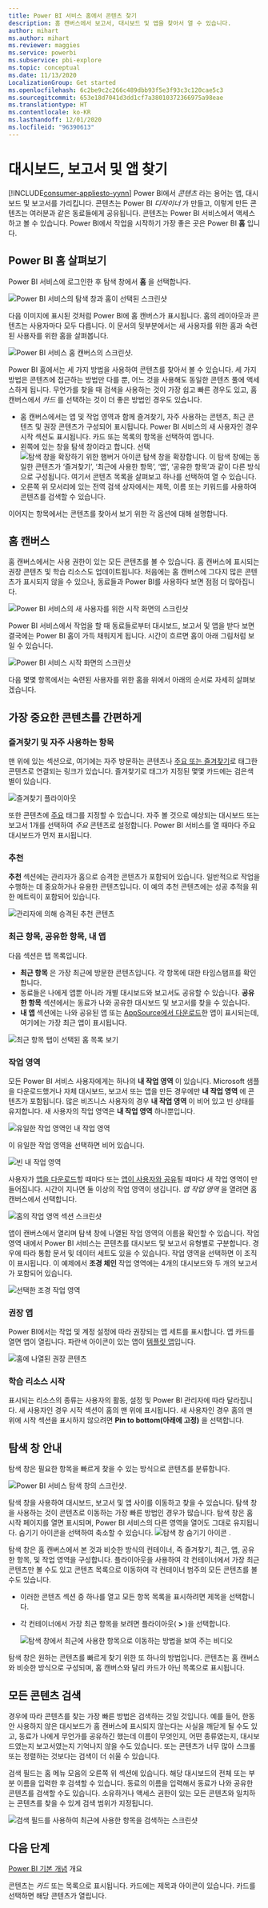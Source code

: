 ```yaml
---
title: Power BI 서비스 홈에서 콘텐츠 찾기
description: 홈 캔버스에서 보고서, 대시보드 및 앱을 찾아서 열 수 있습니다.
author: mihart
ms.author: mihart
ms.reviewer: maggies
ms.service: powerbi
ms.subservice: pbi-explore
ms.topic: conceptual
ms.date: 11/13/2020
LocalizationGroup: Get started
ms.openlocfilehash: 6c2be9c2c266c489dbb93f5e3f93c3c120cae5c3
ms.sourcegitcommit: 653e18d7041d3dd1cf7a38010372366975a98eae
ms.translationtype: HT
ms.contentlocale: ko-KR
ms.lasthandoff: 12/01/2020
ms.locfileid: "96390613"
---
```

# <a name="find-your-dashboards-reports-and-apps"></a>대시보드, 보고서 및 앱 찾기

[!INCLUDE[consumer-appliesto-yynn](../includes/consumer-appliesto-yynn.md)]
Power BI에서 *콘텐츠* 라는 용어는 앱, 대시보드 및 보고서를 가리킵니다. 콘텐츠는 Power BI *디자이너* 가 만들고, 이렇게 만든 콘텐츠는 여러분과 같은 동료들에게 공유됩니다. 콘텐츠는 Power BI 서비스에서 액세스하고 볼 수 있습니다. Power BI에서 작업을 시작하기 가장 좋은 곳은 Power BI **홈** 입니다.

## <a name="explore-power-bi-home"></a>Power BI 홈 살펴보기
Power BI 서비스에 로그인한 후 탐색 창에서 **홈** 을 선택합니다. 

![Power BI 서비스의 탐색 창과 홈이 선택된 스크린샷](media/end-user-home/power-bi-select-home.png)


다음 이미지에 표시된 것처럼 Power BI에 홈 캔버스가 표시됩니다. 홈의 레이아웃과 콘텐츠는 사용자마다 모두 다릅니다. 이 문서의 뒷부분에서는 새 사용자를 위한 홈과 숙련된 사용자를 위한 홈을 살펴봅니다. 
 
![Power BI 서비스 홈 캔버스의 스크린샷.](media/end-user-home/power-bi-canvas.png)

Power BI 홈에서는 세 가지 방법을 사용하여 콘텐츠를 찾아서 볼 수 있습니다. 세 가지 방법은 콘텐츠에 접근하는 방법만 다를 뿐, 어느 것을 사용해도 동일한 콘텐츠 풀에 액세스하게 됩니다. 무언가를 찾을 때 검색을 사용하는 것이 가장 쉽고 빠른 경우도 있고, 홈 캔버스에서 *카드* 를 선택하는 것이 더 좋은 방법인 경우도 있습니다.

- 홈 캔버스에서는 앱 및 작업 영역과 함께 즐겨찾기, 자주 사용하는 콘텐츠, 최근 콘텐츠 및 권장 콘텐츠가 구성되어 표시됩니다.  Power BI 서비스의 새 사용자인 경우 시작 섹션도 표시됩니다. 카드 또는 목록의 항목을 선택하여 엽니다.
- 왼쪽에 있는 창을 탐색 창이라고 합니다. 선택 ![탐색 창을 확장하기 위한 햄버거 아이콘](media/end-user-home/power-bi-expand.png) 탐색 창을 확장합니다. 이 탐색 창에는 동일한 콘텐츠가 ‘즐겨찾기’, ‘최근에 사용한 항목’, ‘앱’, ‘공유한 항목’과 같이 다른 방식으로 구성됩니다. 여기서 콘텐츠 목록을 살펴보고 하나를 선택하여 열 수 있습니다.
- 오른쪽 위 모서리에 있는 전역 검색 상자에서는 제목, 이름 또는 키워드를 사용하여 콘텐츠를 검색할 수 있습니다.

이어지는 항목에서는 콘텐츠를 찾아서 보기 위한 각 옵션에 대해 설명합니다.

## <a name="home-canvas"></a>홈 캔버스
홈 캔버스에서는 사용 권한이 있는 모든 콘텐츠를 볼 수 있습니다. 홈 캔버스에 표시되는 권장 콘텐츠 및 학습 리소스도 업데이트됩니다. 처음에는 홈 캔버스에 그다지 많은 콘텐츠가 표시되지 않을 수 있으나, 동료들과 Power BI를 사용하다 보면 점점 더 많아집니다.

![Power BI 서비스의 새 사용자를 위한 시작 화면의 스크린샷](media/end-user-home/power-bi-home-new-user.png)


 
Power BI 서비스에서 작업을 할 때 동료들로부터 대시보드, 보고서 및 앱을 받다 보면 결국에는 Power BI 홈이 가득 채워지게 됩니다. 시간이 흐르면 홈이 아래 그림처럼 보일 수 있습니다.

![Power BI 서비스 시작 화면의 스크린샷](media/end-user-home/power-bi-experienced-user.png)

 
다음 몇몇 항목에서는 숙련된 사용자를 위한 홈을 위에서 아래의 순서로 자세히 살펴보겠습니다.

## <a name="most-important-content-at-your-fingertips"></a>가장 중요한 콘텐츠를 간편하게

### <a name="favorites-and-frequents"></a>즐겨찾기 및 자주 사용하는 항목
맨 위에 있는 섹션으로, 여기에는 자주 방문하는 콘텐츠나 [주요 또는 즐겨찾기](end-user-favorite.md)로 태그한 콘텐츠로 연결되는 링크가 있습니다. 즐겨찾기로 태그가 지정된 몇몇 카드에는 검은색 별이 있습니다. 

![즐겨찾기 플라이아웃](./media/end-user-home/power-bi-home-favorites.png)

또한 콘텐츠에 [주요](end-user-featured.md) 태그를 지정할 수 있습니다. 자주 볼 것으로 예상되는 대시보드 또는 보고서 1개를 선택하여 *주요* 콘텐츠로 설정합니다. Power BI 서비스를 열 때마다 주요 대시보드가 먼저 표시됩니다. 

### <a name="featured"></a>추천
**추천** 섹션에는 관리자가 홈으로 승격한 콘텐츠가 포함되어 있습니다. 일반적으로 작업을 수행하는 데 중요하거나 유용한 콘텐츠입니다. 이 예의 추천 콘텐츠에는 성공 추적을 위한 메트릭이 포함되어 있습니다.


![관리자에 의해 승격된 추천 콘텐츠](./media/end-user-home/power-bi-home-featured.png)

### <a name="recents-shared-with-me-and-my-apps"></a>최근 항목, 공유한 항목, 내 앱
다음 섹션은 탭 목록입니다. 
- **최근 항목** 은 가장 최근에 방문한 콘텐츠입니다. 각 항목에 대한 타임스탬프를 확인합니다. 
- 동료들은 나에게 앱뿐 아니라 개별 대시보드와 보고서도 공유할 수 있습니다. **공유한 항목** 섹션에서는 동료가 나와 공유한 대시보드 및 보고서를 찾을 수 있습니다. 
- **내 앱** 섹션에는 나와 공유된 앱 또는 [AppSource에서 다운로드](end-user-apps.md)한 앱이 표시되는데, 여기에는 가장 최근 앱이 표시됩니다. 

![최근 항목 탭이 선택된 홈 목록 보기](./media/end-user-home/power-bi-recents.png)

### <a name="workspaces"></a>작업 영역
모든 Power BI 서비스 사용자에게는 하나의 **내 작업 영역** 이 있습니다. Microsoft 샘플을 다운로드했거나 자체 대시보드, 보고서 또는 앱을 만든 경우에만 **내 작업 영역** 에 콘텐츠가 포함됩니다. 많은 비즈니스 사용자의 경우 **내 작업 영역** 이 비어 있고 빈 상태를 유지합니다. 새 사용자의 작업 영역은 **내 작업 영역** 하나뿐입니다. 

![유일한 작업 영역인 내 작업 영역](./media/end-user-home/power-bi-one-workspace.png)

이 유일한 작업 영역을 선택하면 비어 있습니다.

![빈 내 작업 영역](./media/end-user-home/power-bi-empty-workspace.png)

사용자가 [앱을 다운로드](end-user-app-marketing.md)할 때마다 또는 [앱이 사용자와 공유](end-user-apps.md)될 때마다 새 작업 영역이 만들어집니다. 시간이 지나면 둘 이상의 작업 영역이 생깁니다. *앱 작업 영역* 을 열려면 홈 캔버스에서 선택합니다. 

![홈의 작업 영역 섹션 스크린샷](./media/end-user-home/power-bi-workspaces-more.png)

앱이 캔버스에서 열리며 탐색 창에 나열된 작업 영역의 이름을 확인할 수 있습니다. 작업 영역 내에서 Power BI 서비스는 콘텐츠를 대시보드 및 보고서 유형별로 구분합니다. 경우에 따라 통합 문서 및 데이터 세트도 있을 수 있습니다. 작업 영역을 선택하면 이 조직이 표시됩니다. 이 예제에서 **조경 체인** 작업 영역에는 4개의 대시보드와 두 개의 보고서가 포함되어 있습니다.

![선택한 조경 작업 영역](./media/end-user-home/power-bi-search-workspace.png)

### <a name="recommended-apps"></a>권장 앱
Power BI에서는 작업 및 계정 설정에 따라 권장되는 앱 세트를 표시합니다. 앱 카드를 열면 앱이 열립니다. 파란색 아이콘이 있는 앱이 [템플릿 앱](../connect-data/service-template-apps-overview.md)입니다.

![홈에 나열된 권장 콘텐츠](./media/end-user-home/power-bi-recommended.png)
 
### <a name="getting-started-learning-resources"></a>학습 리소스 시작
표시되는 리소스의 종류는 사용자의 활동, 설정 및 Power BI 관리자에 따라 달라집니다. 새 사용자인 경우 시작 섹션이 홈의 맨 위에 표시됩니다. 새 사용자인 경우 홈의 맨 위에 시작 섹션을 표시하지 않으려면 **Pin to bottom(아래에 고정)** 을 선택합니다.
 
## <a name="explore-the-nav-pane"></a>탐색 창 안내

탐색 창은 필요한 항목을 빠르게 찾을 수 있는 방식으로 콘텐츠를 분류합니다.  

![Power BI 서비스 탐색 창의 스크린샷.](media/end-user-home/power-bi-nav-pane.png)


탐색 창을 사용하여 대시보드, 보고서 및 앱 사이를 이동하고 찾을 수 있습니다. 탐색 창을 사용하는 것이 콘텐츠로 이동하는 가장 빠른 방법인 경우가 많습니다. 탐색 창은 홈 시작 페이지를 열면 표시되며, Power BI 서비스의 다른 영역을 열어도 그대로 유지됩니다. 숨기기 아이콘을 선택하여 축소할 수 있습니다. ![탐색 창 숨기기 아이콘](media/end-user-home/power-bi-hide.png) .
  
탐색 창은 홈 캔버스에서 본 것과 비슷한 방식의 컨테이너, 즉 즐겨찾기, 최근, 앱, 공유한 항목, 및 작업 영역을 구성합니다. 플라이아웃을 사용하여 각 컨테이너에서 가장 최근 콘텐츠만 볼 수도 있고 콘텐츠 목록으로 이동하여 각 컨테이너 범주의 모든 콘텐츠를 볼 수도 있습니다.
 
- 이러한 콘텐츠 섹션 중 하나를 열고 모든 항목 목록을 표시하려면 제목을 선택합니다.
- 각 컨테이너에서 가장 최근 항목을 보려면 플라이아웃( **>** )을 선택합니다.

    ![탐색 창에서 최근에 사용한 항목으로 이동하는 방법을 보여 주는 비디오](media/end-user-home/recents2.gif)

 
탐색 창은 원하는 콘텐츠를 빠르게 찾기 위한 또 하나의 방법입니다. 콘텐츠는 홈 캔버스와 비슷한 방식으로 구성되며, 홈 캔버스와 달리 카드가 아닌 목록으로 표시됩니다. 

## <a name="search-all-of-your-content"></a>모든 콘텐츠 검색
경우에 따라 콘텐츠를 찾는 가장 빠른 방법은 검색하는 것일 것입니다. 예를 들어, 한동안 사용하지 않은 대시보드가 홈 캔버스에 표시되지 않는다는 사실을 깨닫게 될 수도 있고, 동료가 나에게 무언가를 공유하긴 했는데 이름이 무엇인지, 어떤 종류였는지, 대시보드였는지 보고서였는지 기억나지 않을 수도 있습니다. 또는 콘텐츠가 너무 많아 스크롤 또는 정렬하는 것보다는 검색이 더 쉬울 수 있습니다. 
 
검색 필드는 홈 메뉴 모음의 오른쪽 위 섹션에 있습니다. 해당 대시보드의 전체 또는 부분 이름을 입력한 후 검색할 수 있습니다. 동료의 이름을 입력해서 동료가 나와 공유한 콘텐츠를 검색할 수도 있습니다. 소유하거나 액세스 권한이 있는 모든 콘텐츠와 일치하는 콘텐츠를 찾을 수 있게 검색 범위가 지정됩니다.

![검색 필드를 사용하여 최근에 사용한 항목을 검색하는 스크린샷](media/end-user-home/power-bi-search-field.png)

## <a name="next-steps"></a>다음 단계
[Power BI 기본 개념](end-user-basic-concepts.md) 개요


콘텐츠는 *카드* 또는 목록으로 표시됩니다. 카드에는 제목과 아이콘이 있습니다. 카드를 선택하면 해당 콘텐츠가 열립니다.